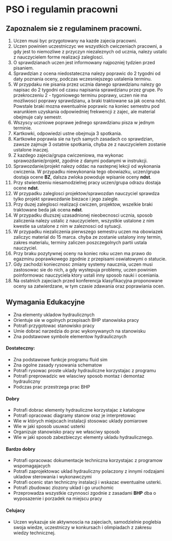 # PSO i regulamin pracowni

## Zapoznalem sie z regulaminem pracowni.

1. Uczen musi byc przygotowany na kazde zajecia pracowni.
2. Uczen powinien uczestniczyc we wszystkich cwiczeniach pracowni, a gdy jest to niemozliwe z przyczyn niezaleznych od ucznia, nalezy ustalic z nauczycielem forme realizacji zaleglosci.
3. O sprawdzianach uczen jest informowany najpozniej tydzien przed pisaniem.
4. Sprawdzian z ocena niedostateczna nalezy poprawic do 2 tygodni od daty poznania oceny, podczas wczesniejszego ustalenia terminu.
5. W przypdaku nie pisania przez ucznia danego sprawdzianu nalezy go napisac do 2 tygodni od czasu napisania sprawdzianu przez grupe. Po przekroczeniu 2 - tygoniowego terminu poprawy, uczen nie ma mozliwosci poprawy sprawdzianu, a braki traktowane sa jak ocena ndst. Powstale braki mozna ewentualnie poprawic na koniec semestru pod warunkiem uzyskania odpowiedniej frekwencji z zajec, ale material obejmuje caly semestr.
6. Wszyscy uczniowe poprawe jednego sprawdzianu pisza w jednym terminie.
7. Kartkowki, odpowiedzi ustne obejmuja 3 spotkania.
8. Kartkowke poprawia sie na tych samych zasadach co sprawdzian, zawsze zajmuje 3 ostatnie spotkania, chyba ze z nauczycielem zostanie ustalone inaczej.
9. Z kazdego zajecia/grupa cwiczeniowa, ma wykonac sprawozdanie/projekt, zgodnie z danymi podanymi w instrukcji.
10. Sprawozdanie/projekt nalezy oddac na nastepnej lekcji od wykonania cwiczenia. W przypadku niewykonania tego obowiazku, uczen/grupa dostaja ocene **BZ**, dalsza zwloka powoduje wpisanie oceny **ndst**.
11. Przy stwierdzeniu niesamodzielnej pracy uczen/grupa odrazu dostaja ocene **ndst**.
12. W przypadku zaleglosci projektow/sprawozdan nauczyciel sprawdza tylko projekt sprawozdanie biezace i jego zalegle.
13. Przy duzej zaleglosci realizacji cwiczen, projektow, wszelkie braki traktowane beda jak ocena **ndst**.
14. W przypadku dluzszej uzasadnionej nieobecnosci ucznia, sposob zaliczenia nalezy ustalic z nauczycielem, wszystkie ustalone z nim kwestie sa ustalone z nim w zaleznosci od sytuacji.
15. W przypadku niezaliczenia pierwszego semestru uczen ma obowiazek zaliczyc material do 15 marca. chyba ze zostanie ustalony inny termin, zakres materialu, terminy zaliczen poszczegolnych partii ustala nauczyciel.
16. Przy braku pozytywnej oceny na koniec roku uczen ma prawo do egazminu poprawkowego zgodnie z przepisami oswiatowymi o statucie.
17. Gdy zachodzi koniecznosc zmiany systemy naucznia, uczen musi zastosowac sie do nich, a gdy wystepuja problemy, uczen powinien poinformowac nauczyciela ktory ustali inny sposob nauki i oceniania.
18. Na ostatnich zajeciach przed konferencja klasyfikacyjna proponowane oceny sa zatwierdzane, w tym czasie zdawania oraz poprawiania ocen.

## Wymagania Edukacyjne

- Zna elementy ukladow hydraulicznych
- Orientuje sie w ogolnych przepisach BHP stanowiska pracy
- Potrafi przygotowac stanowisko pracy
- Umie dobrać narzedzia do prac wykonywanych na stanowisku
- Zna podstawowe symbole elementow hydraulicznych

#### Dostateczny:

- Zna podstawowe funkcje programu fluid sim
- Zna ogolne zasady rysowania schematow
- Potrafi rysowac proste uklady hydrauliczne korzystajac z programu
- Potrafi preprowadzic we wlasciwy sposob montaz i demontaz hydrauliczny
- Podczas prac przestrzega prac BHP

#### Dobry

- Potrafi dobrac elementy hydrauliczne korzystajac z katalogow
- Potrafi opracowac diagramy stanow oraz je interpretowac
- Wie w których miejscach instalacji stosowac uklady pomiarowe
- Wie w jaki sposob usuwać usterki
- Organizuje stanowisko pracy we własciwy sposob
- Wie w jaki sposob zabezbieczyc elementy ukladu hydraulicznego.

#### Bardzo dobry

- Potrafi opracowac dokumentacje techniczna korzystajac z programow wspomagajacych
- Potrafi zaprojektowac uklad hydrauliczny polaczony z innymi rodzajami ukladow sterowania i wykonawczymi
- Potrafi ocenic stan techniczny instalacji i wskazac ewentualne usterki.
- Potrafi zbudowac zlozony uklad i go uruchomic
- Przeprowadza wszystkie czynnosci zgodnie z zasadami **BHP** dba o wyposazenie i porzadek na miejscu pracy

#### Celujacy

- Uczen wykazuje sie aktywnoscia na zajeciach, samodzielnie poglebia swoja wiedze, uczestniczy w konkursach i olimpiadach z zakresu wiedzy technicznej.

